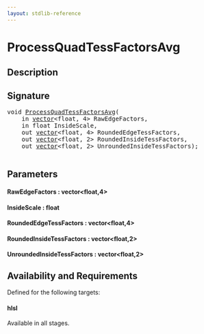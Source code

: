 ```yaml
---
layout: stdlib-reference
---
```


# ProcessQuadTessFactorsAvg

## Description





## Signature 

<pre>
<span class="code_keyword">void</span> <a href="/stdlib-reference/global-decls/ProcessQuadTessFactorsAvg">ProcessQuadTessFactorsAvg</a>(
    <span class="code_keyword">in</span> <a href="/stdlib-reference/types/vector/index" class="code_type">vector</a>&lt;<span class="code_keyword">float</span>, 4&gt; <span class='code_param'>RawEdgeFactors</span>,
    <span class="code_keyword">in</span> <span class="code_keyword">float</span> <span class='code_param'>InsideScale</span>,
    <span class="code_keyword">out</span> <a href="/stdlib-reference/types/vector/index" class="code_type">vector</a>&lt;<span class="code_keyword">float</span>, 4&gt; <span class='code_param'>RoundedEdgeTessFactors</span>,
    <span class="code_keyword">out</span> <a href="/stdlib-reference/types/vector/index" class="code_type">vector</a>&lt;<span class="code_keyword">float</span>, 2&gt; <span class='code_param'>RoundedInsideTessFactors</span>,
    <span class="code_keyword">out</span> <a href="/stdlib-reference/types/vector/index" class="code_type">vector</a>&lt;<span class="code_keyword">float</span>, 2&gt; <span class='code_param'>UnroundedInsideTessFactors</span>);

</pre>

## Parameters

#### RawEdgeFactors : vector\<float,4\>
#### InsideScale : float
#### RoundedEdgeTessFactors : vector\<float,4\>
#### RoundedInsideTessFactors : vector\<float,2\>
#### UnroundedInsideTessFactors : vector\<float,2\>

## Availability and Requirements

Defined for the following targets:

#### hlsl
Available in all stages.




